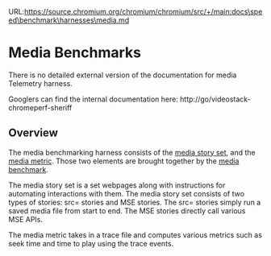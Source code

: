 URL:https://source.chromium.org/chromium/chromium/src/+/main:docs\speed\benchmark\harnesses\media.md
# Media Benchmarks

There is no detailed external version of the documentation for media Telemetry harness.

Googlers can find the internal documentation here: http://go/videostack-chromeperf-sheriff

## Overview

The media benchmarking harness consists of the
[media story set](../../../../tools/perf/page_sets/media_cases.py),
and the [media
metric](https://chromium.googlesource.com/catapult.git/+/HEAD/tracing/tracing/metrics/media_metric.html).
Those two elements are brought together by the
[media benchmark](../../../../tools/perf/benchmarks/media.py).

The media story set is a set webpages along with
instructions for automating interactions with them. The media story set consists
of two types of stories: src= stories and MSE stories. The src= stories simply
run a saved media file from start to end. The MSE stories directly call various
MSE APIs.

The media metric takes in a trace file and computes various metrics such as
seek time and time to play using the trace events.
